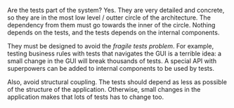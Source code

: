 Are the tests part of the system? Yes. They are very detailed and concrete, so they are in the most low level / outter circle of the architecture. The dependency from them must go towards the inner of the circle. Nothing depends on the tests, and the tests depends on the internal components.

They must be designed to avoid the _fragile tests problem_. For example, testing business rules with tests that navigates the GUI is a terrible idea: a small change in the GUI will break thousands of tests. A special API with superpowers can be added to internal components to be used by tests.

Also, avoid structural coupling. The tests should depend as less as possible of the structure of the application. Otherwise, small changes in the application makes that lots of tests has to change too.